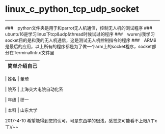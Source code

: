 # linux_c_python_tcp_udp_socket  
---

###　python文件夹是用于和parrot无人机通信，控制无人机的测试程序
###　ubuntu16是学习linux下tcp&udp&thread时候试过的程序
###　wurenji我学习socket目的是和我的无人机通信，这是测试无人机控制指令的程序
###　ARM9是最后的应用，以上所有的程序都是为了做一个arm上的socket程序，socket部分在TerminalIntr.c文件里


| 简单介绍自己   
|----------------------

| 姓名      | 董琦

| 院系      | 上海交大电院自动化系   

| 年级      | 研一 

| 本科      | 山东大学   

2017-4-10
希望能得到您的认可，可是东西学的很浅，感觉您可能看不上眼/(ㄒoㄒ)/~~
